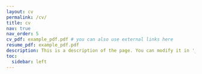 ```yaml
---
layout: cv
permalink: /cv/
title: cv
nav: true
nav_order: 5
cv_pdf: example_pdf.pdf # you can also use external links here
resume_pdf: example_pdf.pdf 
description: This is a description of the page. You can modify it in '_pages/cv.md'. You can also change or remove the top pdf download button.
toc:
  sidebar: left
---
```

